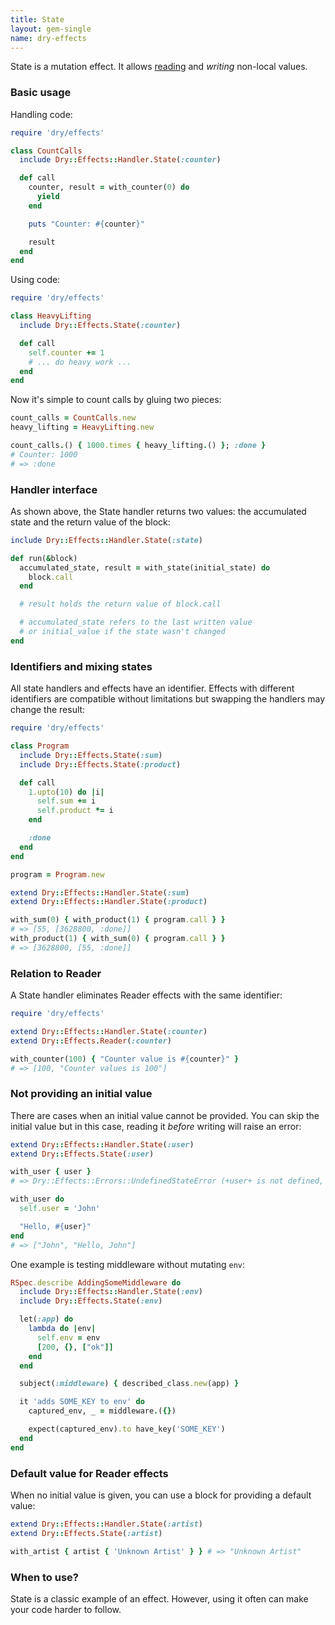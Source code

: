 ```yaml
---
title: State
layout: gem-single
name: dry-effects
---
```


State is a mutation effect. It allows [reading](/gems/dry-effects/effects/reader) and _writing_ non-local values.

### Basic usage

Handling code:

```ruby
require 'dry/effects'

class CountCalls
  include Dry::Effects::Handler.State(:counter)

  def call
    counter, result = with_counter(0) do
      yield
    end

    puts "Counter: #{counter}"

    result
  end
end
```

Using code:

```ruby
require 'dry/effects'

class HeavyLifting
  include Dry::Effects.State(:counter)

  def call
    self.counter += 1
    # ... do heavy work ...
  end
end
```

Now it's simple to count calls by gluing two pieces:

```ruby
count_calls = CountCalls.new
heavy_lifting = HeavyLifting.new

count_calls.() { 1000.times { heavy_lifting.() }; :done }
# Counter: 1000
# => :done
```

### Handler interface

As shown above, the State handler returns two values: the accumulated state and the return value of the block:

```ruby
include Dry::Effects::Handler.State(:state)

def run(&block)
  accumulated_state, result = with_state(initial_state) do
    block.call
  end

  # result holds the return value of block.call

  # accumulated_state refers to the last written value
  # or initial_value if the state wasn't changed
end
```

### Identifiers and mixing states

All state handlers and effects have an identifier. Effects with different identifiers are compatible without limitations but swapping the handlers may change the result:

```ruby
require 'dry/effects'

class Program
  include Dry::Effects.State(:sum)
  include Dry::Effects.State(:product)

  def call
    1.upto(10) do |i|
      self.sum += i
      self.product *= i
    end

    :done
  end
end

program = Program.new

extend Dry::Effects::Handler.State(:sum)
extend Dry::Effects::Handler.State(:product)

with_sum(0) { with_product(1) { program.call } }
# => [55, [3628800, :done]]
with_product(1) { with_sum(0) { program.call } }
# => [3628800, [55, :done]]
```

### Relation to Reader

A State handler eliminates Reader effects with the same identifier:

```ruby
require 'dry/effects'

extend Dry::Effects::Handler.State(:counter)
extend Dry::Effects.Reader(:counter)

with_counter(100) { "Counter value is #{counter}" }
# => [100, "Counter values is 100"]
```

### Not providing an initial value

There are cases when an initial value cannot be provided. You can skip the initial value but in this case, reading it _before_ writing will raise an error:

```ruby
extend Dry::Effects::Handler.State(:user)
extend Dry::Effects.State(:user)

with_user { user }
# => Dry::Effects::Errors::UndefinedStateError (+user+ is not defined, you need to assign it first by using a writer, passing initial value to the handler, or providing a fallback value)

with_user do
  self.user = 'John'

  "Hello, #{user}"
end
# => ["John", "Hello, John"]
```

One example is testing middleware without mutating `env`:

```ruby
RSpec.describe AddingSomeMiddleware do
  include Dry::Effects::Handler.State(:env)
  include Dry::Effects.State(:env)

  let(:app) do
    lambda do |env|
      self.env = env
      [200, {}, ["ok"]]
    end
  end

  subject(:middleware) { described_class.new(app) }

  it 'adds SOME_KEY to env' do
    captured_env, _ = middleware.({})

    expect(captured_env).to have_key('SOME_KEY')
  end
end
```

### Default value for Reader effects

When no initial value is given, you can use a block for providing a default value:

```ruby
extend Dry::Effects::Handler.State(:artist)
extend Dry::Effects.State(:artist)

with_artist { artist { 'Unknown Artist' } } # => "Unknown Artist"
```

### When to use?

State is a classic example of an effect. However, using it often can make your code harder to follow.
